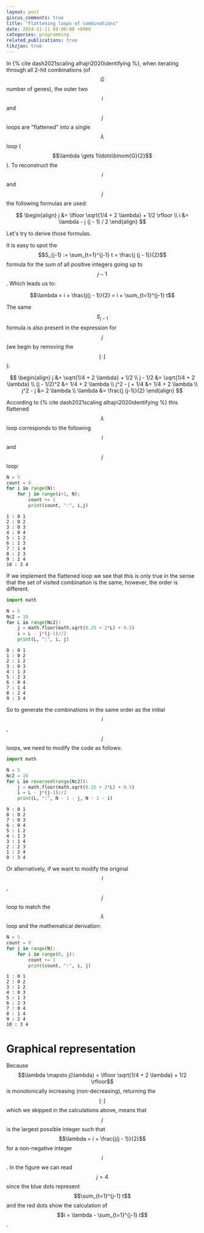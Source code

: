 ```yaml
---
layout: post
giscus_comments: true
title: "Flattening loops of combinations"
date: 2024-11-11 09:00:00 +0900
categories: programming
related_publications: true
tikzjax: true
---
```


In {% cite dash2021scaling alhajri2020identifying %}, when iterating through all 2-hit combinations (of $$G$$ number of genes), the outer two $$i$$ and $$j$$ loops are "flattened" into a single $$\lambda$$ loop ($$\lambda \gets 1\ldots\binom{G}{2}$$).
To reconstruct the $$i$$ and $$j$$ the following formulas are used:

$$
\begin{align}
  j &= \lfloor \sqrt{1/4 + 2 \lambda} + 1/2 \rfloor \\
  i &= \lambda - j (j - 1) / 2
\end{align}
$$

Let's try to derive those formulas.

It is easy to spot the $$S_{j-1} := \sum_{t=1}^{j-1} t = \frac{j (j - 1)}{2}$$ formula for the sum of all positive integers going up to $$j-1$$. Which leads us to:

$$\lambda = i + \frac{j(j - 1)}{2} = i + \sum_{t=1}^{j-1} t$$

The same $$S_{j-1}$$ formula is also present in the expression for $$j$$ (we begin by removing the $$\lfloor \cdot \rfloor$$):

$$
\begin{align}
  j &= \sqrt{1/4 + 2 \lambda} + 1/2 \\
  j - 1/2 &= \sqrt{1/4 + 2 \lambda}  \\
  (j - 1/2)^2 &= 1/4 + 2 \lambda \\
  j^2 - j + 1/4 &= 1/4 + 2 \lambda \\
  j^2 - j &= 2 \lambda \\
  \lambda &= \frac{j (j-1)}{2}
\end{align}
$$

According to {% cite dash2021scaling alhajri2020identifying %} this flattened $$\lambda$$ loop corresponds to the following $$i$$ and $$j$$ loop:

```python
N = 5
count = 0
for i in range(N):
    for j in range(i+1, N):
        count += 1
        print(count, ":", i,j)
```

```
1 : 0 1
2 : 0 2
3 : 0 3
4 : 0 4
5 : 1 2
6 : 1 3
7 : 1 4
8 : 2 3
9 : 2 4
10 : 3 4
```

If we implement the flattened loop we see that this is only true in the sense that the set of visited combination is the same, however, the order is different.

```python
import math

N = 5
Nc2 = 10
for L in range(Nc2):
    j = math.floor(math.sqrt(0.25 + 2*L) + 0.5)
    i = L - j*(j-1)//2
    print(L, ":", i, j)
```

```
0 : 0 1
1 : 0 2
2 : 1 2
3 : 0 3
4 : 1 3
5 : 2 3
6 : 0 4
7 : 1 4
8 : 2 4
9 : 3 4
```

So to generate the combinations in the same order as the initial $$i$$, $$j$$ loops, we need to modify the code as follows:

```python
import math

N = 5
Nc2 = 10
for L in reversed(range(Nc2)):
    j = math.floor(math.sqrt(0.25 + 2*L) + 0.5)
    i = L - j*(j-1)//2
    print(L, ":", N - 1 - j, N - 1 - i)
```

```
9 : 0 1
8 : 0 2
7 : 0 3
6 : 0 4
5 : 1 2
4 : 1 3
3 : 1 4
2 : 2 3
1 : 2 4
0 : 3 4
```

Or alternatively, if we want to modify the original $$i$$, $$j$$ loop to match the $$\lambda$$ loop and the mathematical derivation:

```python
N = 5
count = 0
for j in range(N):
    for i in range(0, j):
        count += 1
        print(count, ":", i, j)
```

```
1 : 0 1
2 : 0 2
3 : 1 2
4 : 0 3
5 : 1 3
6 : 2 3
7 : 0 4
8 : 1 4
9 : 2 4
10 : 3 4
```

# Graphical representation

<script type="text/tikz">
\begin{tikzpicture}

% GRAY
\foreach \i in {0,1,2,3,4}
  \foreach \j in {0,1,2,3}
    \node at (\i, \j) [draw, lightgray, circle]{};

% RED
\foreach \j [evaluate=\j as \jj using int(\j-1)] in {1,2,3}
  \foreach \i in {\jj,...,0}
    \node at (\j, \i) [fill, blue, circle]{};
\foreach \i in {0,1} \node at (4,\i) [fill, red, circle]{};

% labels
\node at (-1,-1) [anchor=east]{$\lambda=\frac{j(j-1)}{2}+i=6+1$};
\node at (-1,1) [draw]{$i=1$};
\node at (4,-1) [draw]{$j=4$};
\foreach \i in {0,2,3} \node at (-1,\i) {$\i$};
\foreach \j in {0,1,...,3} \node at (\j,-1) {$\j$};

\end{tikzpicture}
</script>

Because $$\lambda \mapsto j(\lambda) = \lfloor \sqrt{1/4 + 2 \lambda} + 1/2 \rfloor$$ is monotonically increasing (non-decreasing), returning the $$\lfloor \cdot \rfloor$$ which we skipped in the calculations above, means that $$j$$ is the largest possible integer such that $$\lambda = i + \frac{j(j - 1)}{2}$$ for a non-negative integer $$i$$. In the figure we can read $$j=4$$ since the blue dots represent $$\sum_{t=1}^{j-1} t$$ and the red dots show the calculation of $$i = \lambda - \sum_{t=1}^{j-1} t$$.

